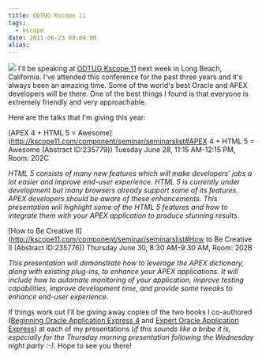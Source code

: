 ```yaml
---
title: ODTUG Kscope 11
tags:
  - kscope
date: 2011-06-23 09:04:00
alias:
---
```


[![](http://2.bp.blogspot.com/-sldYn5Mck0o/TgMKbgISSoI/AAAAAAAAD7s/OXoO9Z-vIZY/s400/KscopeButton250.png)](http://2.bp.blogspot.com/-sldYn5Mck0o/TgMKbgISSoI/AAAAAAAAD7s/OXoO9Z-vIZY/s1600/KscopeButton250.png)
I'll be speaking at [ODTUG Kscope 11](http://www.kscope11.com) next week in Long Beach, California. I've attended this conference for the past three years and it's always been an amazing time. Some of the world's best Oracle and APEX developers will be there. One of the best things I found is that everyone is extremely friendly and very approachable.

Here are the talks that I'm giving this year:

[APEX 4 + HTML 5 = Awesome](http://kscope11.com/component/seminar/seminarslist#APEX 4 + HTML 5 = Awesome (Abstract ID:235779))
Tuesday June 28, 11:15 AM-12:15 PM, Room: 202C

<span style="font-style:italic;">HTML 5 consists of many new features which will make developers’ jobs a lot easier and improve end-user experience. HTML 5 is currently under development but many browsers already support some of its features. APEX developers should be aware of these enhancements. This presentation will highlight some of the HTML 5 features and how to integrate them with your APEX application to produce stunning results.</span>

[How to Be Creative II](http://kscope11.com/component/seminar/seminarslist#How to Be Creative II (Abstract ID:235776))
Thursday June 30, 8:30 AM-9:30 AM, Room: 202B

<span style="font-style:italic;">This presentation will demonstrate how to leverage the APEX dictionary, along with existing plug-ins, to enhance your APEX applications. It will include how to automate monitoring of your application, improve testing capabilities, improve development time, and provide some tweaks to enhance end-user experience.</span>

If things work out I'll be giving away copies of the two books I co-authored ([Beginning Oracle
Application Express 4](http://goo.gl/NxHoF) and [Expert Oracle Application Express](http://goo.gl/tXm3P)) at each of my presentations (<span style="font-style:italic;">if this sounds like a bribe it is, especially for the Thursday morning presentation following the Wednesday night party :-)</span>. Hope to see you there!

